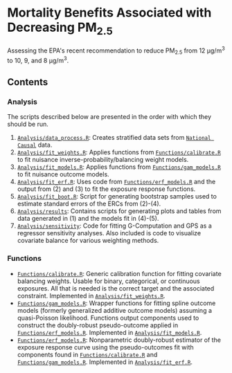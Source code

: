 
# Mortality Benefits Associated with Decreasing PM<sub>2.5</sub>

Assessing the EPA's recent recommendation to reduce PM<sub>2.5</sub> from 12 &mu;g/m<sup>3</sup> to 10, 9, and 8 &mu;g/m<sup>3</sup>.

## Contents

### Analysis

The scripts described below are presented in the order with which they should be run.

1. [`Analysis/data_process.R`](https://github.com/kevjosey/pm-risk/blob/main/Analysis/data_process.R): Creates stratified data sets from [`National Causal`](https://github.com/NSAPH/National-Causal-Analysis) data.
2. [`Analysis/fit_weights.R`](https://github.com/kevjosey/pm-risk/blob/main/Analysis/fit_weights.R): Applies functions from [`Functions/calibrate.R`](https://github.com/kevjosey/pm-risk/blob/main/Functions/calibrate.R) to fit nuisance inverse-probability/balancing weight models.
3. [`Analysis/fit_models.R`](https://github.com/kevjosey/pm-risk/blob/main/Analysis/fit_models.R): Applies functions from [`Functions/gam_models.R`](https://github.com/kevjosey/pm-risk/blob/main/Functions/gam_models.R) to fit nuisance outcome models.
4. [`Analysis/fit_erf.R`](https://github.com/kevjosey/pm-risk/blob/main/Analysis/fit_erf.R): Uses code from [`Functions/erf_models.R`](https://github.com/kevjosey/pm-risk/blob/main/Functions/erf_models.R) and the output from (2) and (3) to fit the exposure response functions.
5. [`Analysis/fit_boot.R`](https://github.com/kevjosey/pm-risk/blob/main/Analysis/fit_boot.R): Script for generating bootstrap samples used to estimate standard errors of the ERCs from (2)-(4).
6. [`Analysis/results`](https://github.com/kevjosey/pm-risk/blob/main/Analysis/results/plot.R): Contains scripts for generating plots and tables from data generated in (1) and the models fit in (4)-(5).
7. [`Analysis/sensitivity`](https://github.com/kevjosey/pm-risk/blob/main/Analysis/sensitivity): Code for fitting G-Computation and GPS as a regressor sensitivity analyses. Also included is code to visualize covariate balance for various weighting methods. 

### Functions

- [`Functions/calibrate.R`](https://github.com/kevjosey/pm-risk/blob/main/Functions/calibrate.R): Generic calibration function for fitting covariate balancing weights. Usable for binary, categorical, or continuous exposures. All that is needed is the correct target and the associated constraint. Implemented in [`Analysis/fit_weights.R`](https://github.com/kevjosey/pm-risk/blob/main/Analysis/fit_weights.R).</li>
- [`Functions/gam_models.R`](https://github.com/kevjosey/pm-risk/blob/main/Functions/gam_models.R): Wrapper functions for fitting spline outcome models (formerly generalized additive outcome models) assuming a quasi-Poisson likelihood. Functions output components used to construct the doubly-robust pseudo-outcome applied in [`Functions/erf_models.R`](https://github.com/kevjosey/pm-risk/blob/main/Functions/erf_models.R). Implemented in [`Analysis/fit_models.R`](https://github.com/kevjosey/pm-risk/blob/main/Analysis/fit_models.R).</li>
- [`Functions/erf_models.R`](https://github.com/kevjosey/pm-risk/blob/main/Functions/erf_models.R): Nonparametric doubly-robust estimator of the exposure response curve using the pseudo-outcomes fit with components found in [`Functions/calibrate.R`](https://github.com/kevjosey/pm-risk/blob/main/Functions/calibrate.R) and [`Functions/gam_models.R`](https://github.com/kevjosey/pm-risk/blob/main/Functions/gam_models.R). Implemented in [`Analysis/fit_erf.R`](https://github.com/kevjosey/pm-risk/blob/main/Analysis/fit_erf.R).